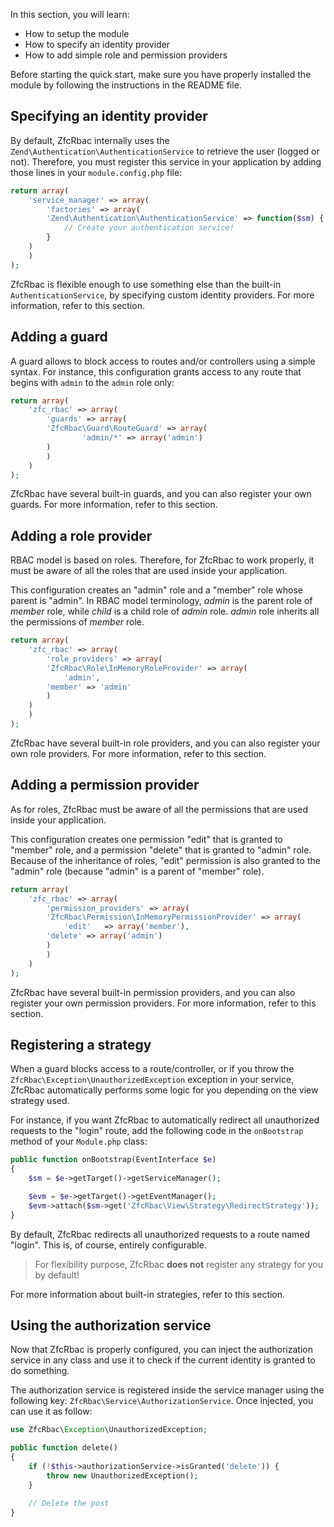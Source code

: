 In this section, you will learn:

* How to setup the module
* How to specify an identity provider
* How to add simple role and permission providers

Before starting the quick start, make sure you have properly installed the module by following the instructions in the README file.

## Specifying an identity provider

By default, ZfcRbac internally uses the `Zend\Authentication\AuthenticationService` to retrieve the user (logged or not). Therefore, you must register this service in your application by adding those lines in your `module.config.php` file:

```php
return array(
    'service_manager' => array(
        'factories' => array(
	    'Zend\Authentication\AuthenticationService' => function($sm) {
	        // Create your authentication service!
	    }
	)
    )
);
```

ZfcRbac is flexible enough to use something else than the built-in `AuthenticationService`, by specifying custom identity providers. For more information, refer to this section.

## Adding a guard

A guard allows to block access to routes and/or controllers using a simple syntax. For instance, this configuration grants access to any route that begins with `admin` to the `admin` role only:

```php
return array(
    'zfc_rbac' => array(
        'guards' => array(
	    'ZfcRbac\Guard\RouteGuard' => array(
                'admin/*' => array('admin')
	    )
        )
    )
);
```

ZfcRbac have several built-in guards, and you can also register your own guards. For more information, refer to this section.

## Adding a role provider

RBAC model is based on roles. Therefore, for ZfcRbac to work properly, it must be aware of all the roles that are used inside your application.

This configuration creates an "admin" role and a "member" role whose parent is "admin". In RBAC model terminology, *admin* is the parent role of *member* role, while *child* is a child role of *admin* role. *admin* role inherits all the permissions of *member* role.

```php
return array(
    'zfc_rbac' => array(
        'role_providers' => array(
	    'ZfcRbac\Role\InMemoryRoleProvider' => array(
	        'admin',
		'member' => 'admin'
	    )
	)
    )
);
```

ZfcRbac have several built-in role providers, and you can also register your own role providers. For more information, refer to this section.

## Adding a permission provider

As for roles, ZfcRbac must be aware of all the permissions that are used inside your application.

This configuration creates one permission "edit" that is granted to "member" role, and a permission "delete" that is granted to "admin" role. Because of the inheritance of roles, "edit" permission is also granted to the "admin" role (because "admin" is a parent of "member" role).

```php
return array(
    'zfc_rbac' => array(
        'permission_providers' => array(
	    'ZfcRbac\Permission\InMemoryPermissionProvider' => array(
	        'edit'   => array('member'),
		'delete' => array('admin')
	    )
        )
    )
);
```

ZfcRbac have several built-in permission providers, and you can also register your own permission providers. For more information, refer to this section.

## Registering a strategy

When a guard blocks access to a route/controller, or if you throw the `ZfcRbac\Exception\UnauthorizedException` exception in your service, ZfcRbac automatically performs some logic for you depending on the view strategy used.

For instance, if you want ZfcRbac to automatically redirect all unauthorized requests to the "login" route, add the following code in the `onBootstrap` method of your `Module.php` class:

```php
public function onBootstrap(EventInterface $e)
{
    $sm = $e->getTarget()->getServiceManager();

    $evm = $e->getTarget()->getEventManager();
    $evm->attach($sm->get('ZfcRbac\View\Strategy\RedirectStrategy'));
}
```

By default, ZfcRbac redirects all unauthorized requests to a route named "login". This is, of course, entirely configurable.

> For flexibility purpose, ZfcRbac **does not** register any strategy for you by default!

For more information about built-in strategies, refer to this section.

## Using the authorization service

Now that ZfcRbac is properly configured, you can inject the authorization service in any class and use it to check if the current identity is granted to do something.

The authorization service is registered inside the service manager using the following key: `ZfcRbac\Service\AuthorizationService`. Once injected, you can use it as follow:

```php
use ZfcRbac\Exception\UnauthorizedException;

public function delete()
{
    if (!$this->authorizationService->isGranted('delete')) {
        throw new UnauthorizedException();
    }

    // Delete the post
}
```
